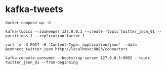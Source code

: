 # kafka-tweets

`docker-compose up -d`

`kafka-topics --zookeeper 127.0.0.1 --create -topic twitter_json_01 --partitions 1 --replication-factor 1`

`curl -s -X POST -H 'Content-Type: application/json' --data @connect_twitter.json http://localhost:8083/connectors`

`kafka-console-consumer --bootstrap-server 127.0.0.1:9092 --topic twitter_json_01 --from-beginning`

[//]: # (TODO: consider creating a Neo4j custom Docker image that contains both APOC and GDS so it doesn't need to download each time `docker-compose` is run)

[//]: # (TODO: wait for Neo4j to spin-up before Connect attempts to send messages to it)

[//]: # (TODO: consider removing `twitter-producer` and Gradle stuff because this is now being done by Connect)

[//]: # (TODO: include a narrative in README.md that shows what's happening, where to put credentials, etc... Add diagrams)
